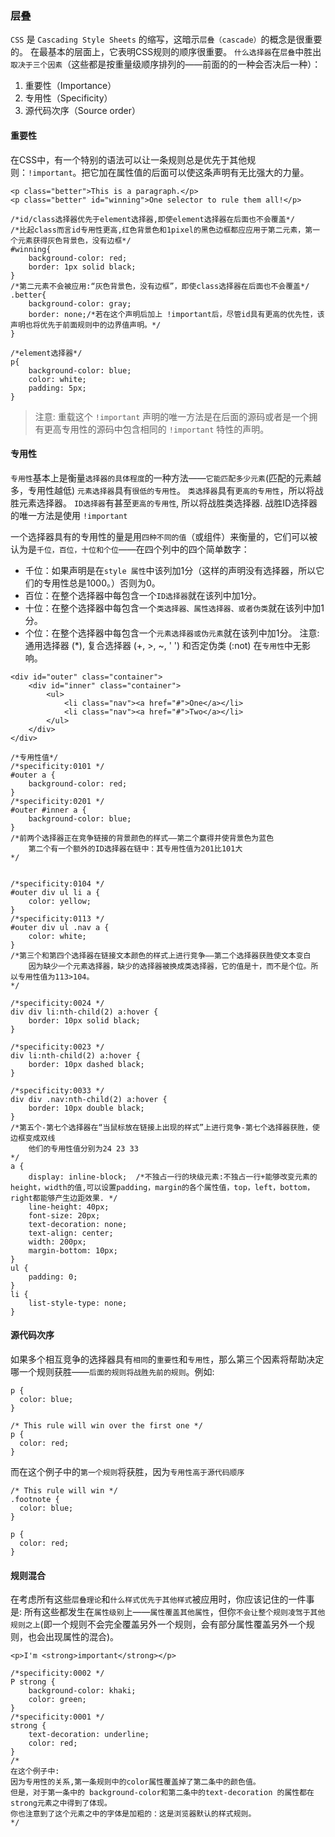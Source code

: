 ### 层叠
`CSS` 是 `Cascading Style Sheets` 的缩写，这暗示`层叠（cascade）`的概念是很重要的。
在最基本的层面上，它表明CSS规则的顺序很重要。
`什么选择器`在`层叠`中胜出`取决于三个因素`（这些都是按重量级顺序排列的——前面的的一种会否决后一种）：
1. 重要性（Importance）
2. 专用性（Specificity）
3. 源代码次序（Source order）
#### 重要性
在CSS中，有一个特别的语法可以让一条规则总是优先于其他规则：`!important`。把它加在属性值的后面可以使这条声明有无比强大的力量。  
```
<p class="better">This is a paragraph.</p>
<p class="better" id="winning">One selector to rule them all!</p>
```

```
/*id/class选择器优先于element选择器,即使element选择器在后面也不会覆盖*/
/*比起class而言id专用性更高,红色背景色和1pixel的黑色边框都应应用于第二元素，第一个元素获得灰色背景色，没有边框*/
#winning{
    background-color: red;
    border: 1px solid black;
}
/*第二元素不会被应用:“灰色背景色，没有边框”，即使class选择器在后面也不会覆盖*/
.better{
    background-color: gray;
    border: none;/*若在这个声明后加上 !important后，尽管id具有更高的优先性，该声明也将优先于前面规则中的边界值声明。*/
}

/*element选择器*/
p{
    background-color: blue;
    color: white;
    padding: 5px;
}
```
>注意: 重载这个 `!important` 声明的唯一方法是在后面的源码或者是一个拥有更高专用性的源码中包含相同的 `!important` 特性的声明。

#### 专用性
`专用性`基本上是衡量`选择器的具体程度`的一种方法——`它能匹配多少元素`(匹配的元素越多，专用性越低)
`元素选择器`具有`很低的专用性`。
`类选择器`具有`更高的专用性`，所以将战胜元素选择器。
`ID选择器`有甚至`更高的专用性`, 所以将战胜类选择器.
战胜ID选择器的唯一方法是使用 `!important`

一个选择器具有的专用性的量是用`四种不同的值`（或组件）来衡量的，它们可以被认为是`千位，百位，十位和个位`——在四个列中的四个简单数字：

- 千位：如果声明是在`style 属性`中该列加1分（这样的声明没有选择器，所以它们的专用性总是1000。）否则为0。
- 百位：在整个选择器中每包含一个`ID选择器`就在该列中加1分。
- 十位：在整个选择器中每包含一个`类选择器、属性选择器、或者伪类`就在该列中加1分。
- 个位：在整个选择器中每包含一个`元素选择器或伪元素`就在该列中加1分。
注意: 通用选择器 (*), 复合选择器 (+, >, ~, ' ') 和否定伪类 (:not) 在`专用性`中无影响。
```
<div id="outer" class="container">
    <div id="inner" class="container">
        <ul>
            <li class="nav"><a href="#">One</a></li>
            <li class="nav"><a href="#">Two</a></li>
        </ul>
    </div>
</div>
```
```
/*专用性值*/
/*specificity:0101 */
#outer a {
    background-color: red;
}
/*specificity:0201 */
#outer #inner a {
    background-color: blue;
}
/*前两个选择器正在竞争链接的背景颜色的样式——第二个赢得并使背景色为蓝色
    第二个有一个额外的ID选择器在链中：其专用性值为201比101大
*/


/*specificity:0104 */
#outer div ul li a {
    color: yellow;
}
/*specificity:0113 */
#outer div ul .nav a {
    color: white;
}
/*第三个和第四个选择器在链接文本颜色的样式上进行竞争——第二个选择器获胜使文本变白
    因为缺少一个元素选择器，缺少的选择器被换成类选择器，它的值是十，而不是个位。所以专用性值为113>104。
*/

/*specificity:0024 */
div div li:nth-child(2) a:hover {
    border: 10px solid black;
}

/*specificity:0023 */
div li:nth-child(2) a:hover {
    border: 10px dashed black;
}

/*specificity:0033 */
div div .nav:nth-child(2) a:hover {
    border: 10px double black;
}
/*第五个-第七个选择器在“当鼠标放在链接上出现的样式”上进行竞争-第七个选择器获胜，使边框变成双线
    他们的专用性值分别为24 23 33
*/
a {
    display: inline-block;  /*不独占一行的块级元素:不独占一行+能够改变元素的height，width的值,可以设置padding，margin的各个属性值，top，left，bottom，right都能够产生边距效果. */
    line-height: 40px;
    font-size: 20px;
    text-decoration: none;
    text-align: center;
    width: 200px;
    margin-bottom: 10px;
}
ul {
    padding: 0;
}
li {
    list-style-type: none;
}
```
#### 源代码次序
如果多个相互竞争的选择器具有`相同`的`重要性`和`专用性`，那么第三个因素将帮助决定哪一个规则获胜——`后面的规则将战胜先前的规则`。例如:
```
p {
  color: blue;
}

/* This rule will win over the first one */
p {
  color: red;
}
```
而在这个例子中的`第一个规则`将获胜，因为`专用性高于源代码顺序`
```
/* This rule will win */
.footnote {
  color: blue;
}

p {
  color: red;
}
```

#### 规则混合
在考虑所有这些`层叠理论`和`什么样式优先于其他样式`被应用时，你应该记住的一件事是:
所有这些都发生在`属性级别`上——`属性覆盖其他属性`，但你`不会让整个规则凌驾于其他规则之上`(即一个规则不会完全覆盖另外一个规则，会有部分属性覆盖另外一个规则，也会出现属性的混合)。
```
<p>I'm <strong>important</strong></p>
```
```
/*specificity:0002 */
P strong {
    background-color: khaki;
    color: green;
}
/*specificity:0001 */
strong {
    text-decoration: underline;
    color: red;
}
/*
在这个例子中:
因为专用性的关系,第一条规则中的color属性覆盖掉了第二条中的颜色值。
但是，对于第一条中的 background-color和第二条中的text-decoration 的属性都在strong元素之中得到了体现。
你也注意到了这个元素之中的字体是加粗的：这是浏览器默认的样式规则。
*/
```










